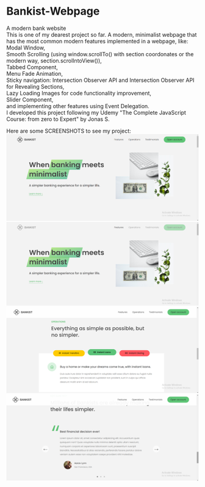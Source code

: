 # Bankist-Webpage
A modern bank website <br>
This is one of my dearest project so far. A modern, minimalist webpage that has the most common modern features implemented in a webpage, like: <br>
Modal Window, <br>
Smooth Scrolling (using window.scrollTo() with section coordonates or the modern way, section.scrolIntoView()), <br>
Tabbed Component, <br>
Menu Fade Animation, <br>
Sticky navigation: Intersection Observer API and Intersection Observer API for Revealing Sections, <br>
Lazy Loading Images for code functionality improvement, <br>
Slider Component, <br>
and implementing other features using Event Delegation. <br>
I developed this project following my Udemy "The Complete JavaScript Course: from zero to Expert" by Jonas S. <br>

Here are some SCREENSHOTS to see my project:
![SCREENSHOT1](./bankistsite1.png)
![SCREENSHOT2](./bankistsite2.png)
![SCREENSHOT3](./bankistsite3.png)
![SCREENSHOT4](./bankistsite4.png)
